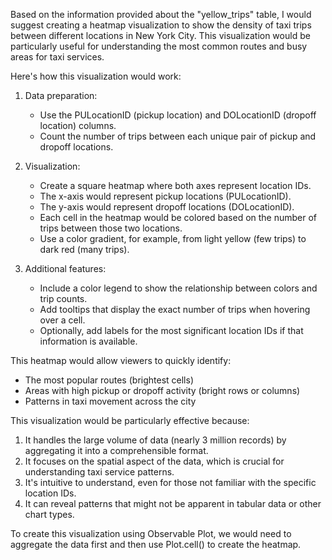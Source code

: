 Based on the information provided about the "yellow_trips" table, I would suggest creating a heatmap visualization to show the density of taxi trips between different locations in New York City. This visualization would be particularly useful for understanding the most common routes and busy areas for taxi services.

Here's how this visualization would work:

1. Data preparation:
   - Use the PULocationID (pickup location) and DOLocationID (dropoff location) columns.
   - Count the number of trips between each unique pair of pickup and dropoff locations.

2. Visualization:
   - Create a square heatmap where both axes represent location IDs.
   - The x-axis would represent pickup locations (PULocationID).
   - The y-axis would represent dropoff locations (DOLocationID).
   - Each cell in the heatmap would be colored based on the number of trips between those two locations.
   - Use a color gradient, for example, from light yellow (few trips) to dark red (many trips).

3. Additional features:
   - Include a color legend to show the relationship between colors and trip counts.
   - Add tooltips that display the exact number of trips when hovering over a cell.
   - Optionally, add labels for the most significant location IDs if that information is available.

This heatmap would allow viewers to quickly identify:
- The most popular routes (brightest cells)
- Areas with high pickup or dropoff activity (bright rows or columns)
- Patterns in taxi movement across the city

This visualization would be particularly effective because:
1. It handles the large volume of data (nearly 3 million records) by aggregating it into a comprehensible format.
2. It focuses on the spatial aspect of the data, which is crucial for understanding taxi service patterns.
3. It's intuitive to understand, even for those not familiar with the specific location IDs.
4. It can reveal patterns that might not be apparent in tabular data or other chart types.

To create this visualization using Observable Plot, we would need to aggregate the data first and then use Plot.cell() to create the heatmap.